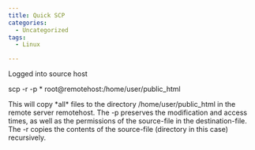```yaml
---
title: Quick SCP
categories:
  - Uncategorized
tags:
  - Linux

---
```

Logged into source host

scp -r -p * root@remotehost:/home/user/public_html

This will copy \*all\* files to the directory /home/user/public_html in the remote server remotehost. The -p preserves the modification and access times, as well as the permissions of the source-file in the destination-file. The -r copies the contents of the source-file (directory in this case) recursively.